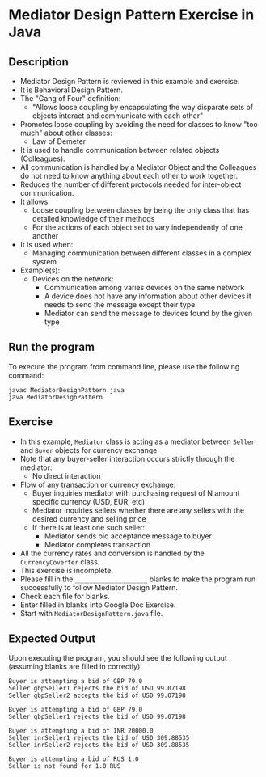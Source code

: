 # Mediator Design Pattern Exercise in Java

## Description
* Mediator Design Pattern is reviewed in this example and exercise.
* It is Behavioral Design Pattern.
* The "Gang of Four" definition:
  * "Allows loose coupling by encapsulating the way disparate sets of objects interact and communicate with each other"
* Promotes loose coupling by avoiding the need for classes to know "too much" about other classes:
  * Law of Demeter
* It is used to handle communication between related objects (Colleagues).
* All communication is handled by a Mediator Object and the Colleagues do not need to know anything about each other to
work together.
* Reduces the number of different protocols needed for inter-object communication.
* It allows:
  * Loose coupling between classes by being the only class that has detailed knowledge of their methods
  * For the actions of each object set to vary independently of one another
* It is used when:
  * Managing communication between different classes in a complex system
* Example(s):
  * Devices on the network:
    * Communication among varies devices on the same network
    * A device does not have any information about other devices it needs to send the message except their type
    * Mediator can send the message to devices found by the given type

## Run the program
To execute the program from command line, please use the following command:

```
javac MediatorDesignPattern.java
java MediatorDesignPattern
```

## Exercise
* In this example, `Mediator` class is acting as a mediator between `Seller` and `Buyer` objects for currency exchange.
* Note that any buyer-seller interaction occurs strictly through the mediator:
  * No direct interaction
* Flow of any transaction or currency exchange:
  * Buyer inquiries mediator with purchasing request of N amount specific currency (USD, EUR, etc)
  * Mediator inquiries sellers whether there are any sellers with the desired currency and selling price
  * If there is at least one such seller:
    * Mediator sends bid acceptance message to buyer
    * Mediator completes transaction
* All the currency rates and conversion is handled by the `CurrencyCoverter` class.
* This exercise is incomplete.
* Please fill in the `____________________`  blanks to make the program run successfully to follow Mediator Design
Pattern.
* Check each file for blanks.
* Enter filled in blanks into Google Doc Exercise.
* Start with `MediatorDesignPattern.java` file.

## Expected Output
Upon executing the program, you should see the following output (assuming blanks are filled in correctly):

```
Buyer is attempting a bid of GBP 79.0
Seller gbpSeller1 rejects the bid of USD 99.07198
Seller gbpSeller2 accepts the bid of USD 99.07198

Buyer is attempting a bid of GBP 79.0
Seller gbpSeller1 rejects the bid of USD 99.07198

Buyer is attempting a bid of INR 20000.0
Seller inrSeller1 rejects the bid of USD 309.88535
Seller inrSeller2 rejects the bid of USD 309.88535

Buyer is attempting a bid of RUS 1.0
Seller is not found for 1.0 RUS
```
